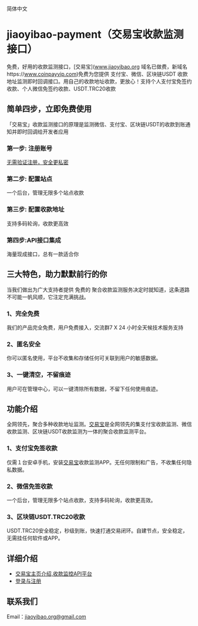 简体中文
# jiaoyibao-payment（交易宝收款监测接口）
免费，好用的收款监测接口，[交易宝](www.jiaoyibao.org 域名已做费，新域名https://www.coinpayvip.com)免费为您提供 支付宝、微信、区块链USDT 收款地址监测即时回调接口。用自己的收款地址收款，更放心！支持个人支付宝免签约收款、个人微信免签约收款、USDT.TRC20收款

## 简单四步，立即免费使用
「交易宝」收款监测接口的原理是监测微信、支付宝、区块链USDT的收款到账通知并即时回调给开发者应用

### 第一步: 注册账号
[无需验证注册，安全更私密](https://www.coinpayvip.com/member/)


### 第二步: 配置站点
一个后台，管理无限多个站点收款


### 第三步: 配置收款地址
支持多码轮询，收款更高效


### 第四步:API接口集成
海量现成接口，总有一款适合你


## 三大特色，助力默默前行的你
当我们做出为广大支持者提供 免费的 聚合收款监测服务决定时就知道，这条道路不可能一帆风顺，它注定充满挑战。
### 1、完全免费
我们的产品完全免费，用户免费接入，交流群7 X 24 小时全天候技术服务支持
### 2、匿名安全
你可以匿名使用，平台不收集和存储任何可关联到用户的敏感数据。
### 3、一键清空，不留痕迹
用户可在管理中心，可以一键清除所有数据，不留下任何使用痕迹。


## 功能介绍
全网领先，聚合多种收款地址监测。[交易宝](https://www.coinpayvip.com)是全网领先的集支付宝收款监测、微信收款监测、区块链USDT收款监测为一体的聚合收款监测平台。
### 1、支付宝免签收款
仅需１台安卓手机，安装[交易宝](https://www.coinpayvip.com)收款监测APP。无任何限制和广告，不收集任何隐私数据。
### 2、微信免签收款
一个后台，管理无限多个站点收款，支持多码轮询，收款更高效。
### 3、区块链USDT.TRC20收款
USDT.TRC20安全稳定，秒级到账，快速打通交易闭环。自建节点，安全稳定，无需挂任何软件或APP。


## 详细介绍
- [交易宝主页介绍,收款监控API平台](https://www.coinpayvip.com)
- [登录与注册](https://www.coinpayvip.com/menber)


## 联系我们
Email：jiaoyibao.org@gmail.com

